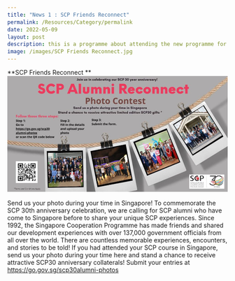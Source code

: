 ```yaml
---
title: "News 1 : SCP Friends Reconnect"
permalink: /Resources/Category/permalink
date: 2022-05-09
layout: post
description: this is a programme about attending the new programme for officers @ so-so
image: /images/SCP Friends Reconnect.jpg
---
```

**SCP Friends Reconnect
**![](/images/SCP%20Friends%20Reconnect.jpg)

Send us your photo during your time in Singapore!
To commemorate the SCP 30th anniversary celebration, we are calling for SCP alumni who have come to Singapore before to share your unique SCP experiences.
Since 1992, the Singapore Cooperation Programme has made friends and shared our development experiences with over 137,000 government officials from all over the world. There are countless memorable experiences, encounters, and stories to be told!
If you had attended your SCP course in Singapore, send us your photo during your time here and stand a chance to receive attractive SCP30 anniversary collaterals!
Submit your entries at  https://go.gov.sg/scp30alumni-photos